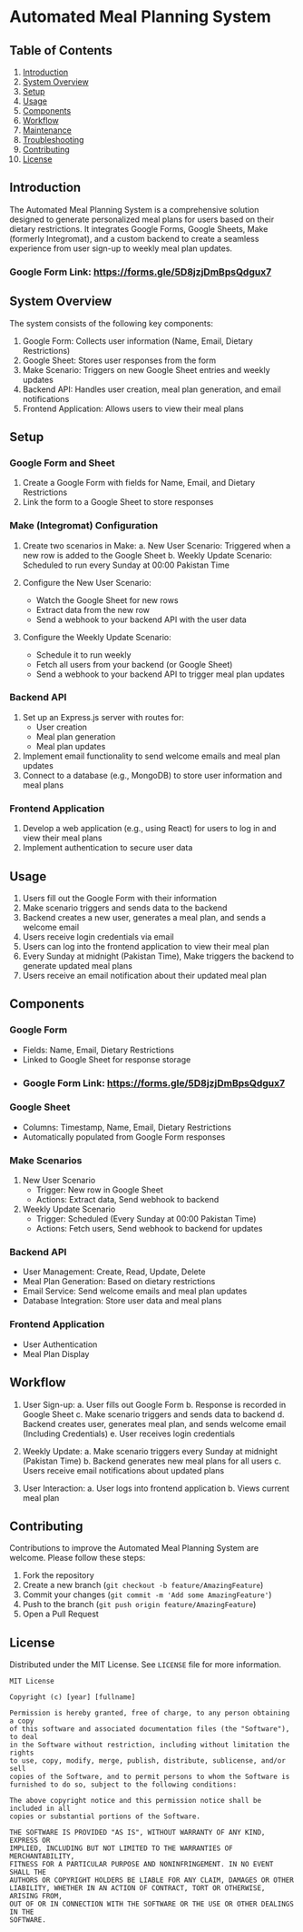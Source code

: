 # Automated Meal Planning System

## Table of Contents
1. [Introduction](#introduction)
2. [System Overview](#system-overview)
3. [Setup](#setup)
4. [Usage](#usage)
5. [Components](#components)
6. [Workflow](#workflow)
7. [Maintenance](#maintenance)
8. [Troubleshooting](#troubleshooting)
9. [Contributing](#contributing)
10. [License](#license)

## Introduction

The Automated Meal Planning System is a comprehensive solution designed to generate personalized meal plans for users based on their dietary restrictions. It integrates Google Forms, Google Sheets, Make (formerly Integromat), and a custom backend to create a seamless experience from user sign-up to weekly meal plan updates.
### Google Form Link: https://forms.gle/5D8jzjDmBpsQdgux7

## System Overview

The system consists of the following key components:

1. Google Form: Collects user information (Name, Email, Dietary Restrictions)
2. Google Sheet: Stores user responses from the form
3. Make Scenario: Triggers on new Google Sheet entries and weekly updates
4. Backend API: Handles user creation, meal plan generation, and email notifications
5. Frontend Application: Allows users to view their meal plans

## Setup

### Google Form and Sheet
1. Create a Google Form with fields for Name, Email, and Dietary Restrictions
2. Link the form to a Google Sheet to store responses

### Make (Integromat) Configuration
1. Create two scenarios in Make:
   a. New User Scenario: Triggered when a new row is added to the Google Sheet
   b. Weekly Update Scenario: Scheduled to run every Sunday at 00:00 Pakistan Time

2. Configure the New User Scenario:
   - Watch the Google Sheet for new rows
   - Extract data from the new row
   - Send a webhook to your backend API with the user data

3. Configure the Weekly Update Scenario:
   - Schedule it to run weekly
   - Fetch all users from your backend (or Google Sheet)
   - Send a webhook to your backend API to trigger meal plan updates

### Backend API
1. Set up an Express.js server with routes for:
   - User creation
   - Meal plan generation
   - Meal plan updates
2. Implement email functionality to send welcome emails and meal plan updates
3. Connect to a database (e.g., MongoDB) to store user information and meal plans

### Frontend Application
1. Develop a web application (e.g., using React) for users to log in and view their meal plans
2. Implement authentication to secure user data

## Usage

1. Users fill out the Google Form with their information
2. Make scenario triggers and sends data to the backend
3. Backend creates a new user, generates a meal plan, and sends a welcome email
4. Users receive login credentials via email
5. Users can log into the frontend application to view their meal plan
6. Every Sunday at midnight (Pakistan Time), Make triggers the backend to generate updated meal plans
7. Users receive an email notification about their updated meal plan

## Components

### Google Form
- Fields: Name, Email, Dietary Restrictions
- Linked to Google Sheet for response storage
- ### Google Form Link: https://forms.gle/5D8jzjDmBpsQdgux7

### Google Sheet
- Columns: Timestamp, Name, Email, Dietary Restrictions
- Automatically populated from Google Form responses

### Make Scenarios
1. New User Scenario
   - Trigger: New row in Google Sheet
   - Actions: Extract data, Send webhook to backend
2. Weekly Update Scenario
   - Trigger: Scheduled (Every Sunday at 00:00 Pakistan Time)
   - Actions: Fetch users, Send webhook to backend for updates

### Backend API
- User Management: Create, Read, Update, Delete
- Meal Plan Generation: Based on dietary restrictions
- Email Service: Send welcome emails and meal plan updates
- Database Integration: Store user data and meal plans

### Frontend Application
- User Authentication
- Meal Plan Display


## Workflow

1. User Sign-up:
   a. User fills out Google Form
   b. Response is recorded in Google Sheet
   c. Make scenario triggers and sends data to backend
   d. Backend creates user, generates meal plan, and sends welcome email (Including Credentials)
   e. User receives login credentials

2. Weekly Update:
   a. Make scenario triggers every Sunday at midnight (Pakistan Time)
   b. Backend generates new meal plans for all users
   c. Users receive email notifications about updated plans

3. User Interaction:
   a. User logs into frontend application
   b. Views current meal plan
  

## Contributing

Contributions to improve the Automated Meal Planning System are welcome. Please follow these steps:

1. Fork the repository
2. Create a new branch (`git checkout -b feature/AmazingFeature`)
3. Commit your changes (`git commit -m 'Add some AmazingFeature'`)
4. Push to the branch (`git push origin feature/AmazingFeature`)
5. Open a Pull Request

## License

Distributed under the MIT License. See `LICENSE` file for more information.

```
MIT License

Copyright (c) [year] [fullname]

Permission is hereby granted, free of charge, to any person obtaining a copy
of this software and associated documentation files (the "Software"), to deal
in the Software without restriction, including without limitation the rights
to use, copy, modify, merge, publish, distribute, sublicense, and/or sell
copies of the Software, and to permit persons to whom the Software is
furnished to do so, subject to the following conditions:

The above copyright notice and this permission notice shall be included in all
copies or substantial portions of the Software.

THE SOFTWARE IS PROVIDED "AS IS", WITHOUT WARRANTY OF ANY KIND, EXPRESS OR
IMPLIED, INCLUDING BUT NOT LIMITED TO THE WARRANTIES OF MERCHANTABILITY,
FITNESS FOR A PARTICULAR PURPOSE AND NONINFRINGEMENT. IN NO EVENT SHALL THE
AUTHORS OR COPYRIGHT HOLDERS BE LIABLE FOR ANY CLAIM, DAMAGES OR OTHER
LIABILITY, WHETHER IN AN ACTION OF CONTRACT, TORT OR OTHERWISE, ARISING FROM,
OUT OF OR IN CONNECTION WITH THE SOFTWARE OR THE USE OR OTHER DEALINGS IN THE
SOFTWARE.
```
